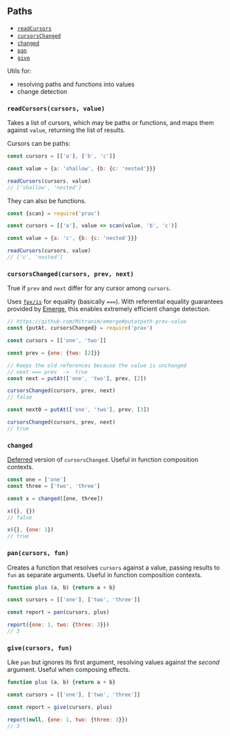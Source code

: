 ## Paths

* [`readCursors`]({{url(path)}}/#-readcursors-cursors-value-)
* [`cursorsChanged`]({{url(path)}}/#-cursorschanged-cursors-prev-next-)
* [`changed`]({{url(path)}}/#-changed-)
* [`pan`]({{url(path)}}/#-pan-cursors-fun-)
* [`give`]({{url(path)}}/#-give-cursors-fun-)

Utils for:
* resolving paths and functions into values
* change detection

### `readCursors(cursors, value)`

Takes a list of cursors, which may be paths or functions, and maps them against
`value`, returning the list of results.

Cursors can be paths:

```js
const cursors = [['a'], ['b', 'c']]

const value = {a: 'shallow', {b: {c: 'nested'}}}

readCursors(cursors, value)
// ['shallow', 'nested']
```

They can also be functions.

```js
const {scan} = require('prax')

const cursors = [['a'], value => scan(value, 'b', 'c')]

const value = {a: 'c', {b: {c: 'nested'}}}

readCursors(cursors, value)
// ['c', 'nested']
```

### `cursorsChanged(cursors, prev, next)`

True if `prev` and `next` differ for any cursor among `cursors`.

Uses
<a href="http://mitranim.com/fpx/#-is-one-other-" target="_blank">`fpx/is`</a>
for equality (basically `===`). With referential equality guarantees provided by
<a href="https://github.com/Mitranim/emerge" target="_blank">Emerge</a>,
this enables extremely efficient change detection.

```js
// https://github.com/Mitranim/emerge#putatpath-prev-value
const {putAt, cursorsChanged} = require('prax')

const cursors = [['one', 'two']]

const prev = {one: {two: [2]}}

// Keeps the old references because the value is unchanged
// next === prev  ->  true
const next = putAt(['one', 'two'], prev, [2])

cursorsChanged(cursors, prev, next)
// false

const next0 = putAt(['one', 'two'], prev, [3])

cursorsChanged(cursors, prev, next)
// true
```

### `changed`

<a href="http://mitranim.com/fpx/#-defer-fun-args-" target="_blank">Deferred</a>
version of `cursorsChanged`. Useful in function composition contexts.

```js
const one = ['one']
const three = ['two', 'three']

const x = changed([one, three])

x({}, {})
// false

x({}, {one: 1})
// true
```

### `pan(cursors, fun)`

Creates a function that resolves `cursors` against a value, passing results
to `fun` as separate arguments. Useful in function composition contexts.

```js
function plus (a, b) {return a + b}

const cursors = [['one'], ['two', 'three']]

const report = pan(cursors, plus)

report({one: 1, two: {three: 3}})
// 3
```

### `give(cursors, fun)`

Like `pan` but ignores its first argument, resolving values against the _second_
argument. Useful when composing effects.

```js
function plus (a, b) {return a + b}

const cursors = [['one'], ['two', 'three']]

const report = give(cursors, plus)

report(null, {one: 1, two: {three: 3}})
// 3
```
